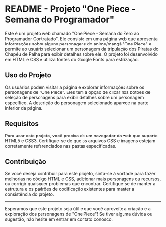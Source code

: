 # README - Projeto "One Piece - Semana do Programador"

Este é um projeto web chamado "One Piece - Semana do Zero ao Programador Contratado". Ele consiste em uma página web que apresenta informações sobre alguns personagens do anime/mangá "One Piece" e permite ao usuário selecionar um personagem da tripulação dos Piratas do Chapéu de Palha para exibir detalhes sobre ele. O projeto foi desenvolvido em HTML e CSS e utiliza fontes do Google Fonts para estilização.


## Uso do Projeto

Os usuários podem visitar a página e explorar informações sobre os personagens de "One Piece". Eles têm a opção de clicar nos botões de seleção de personagens para exibir detalhes sobre um personagem específico. A descrição do personagem selecionado aparece na parte inferior da página.

## Requisitos

Para usar este projeto, você precisa de um navegador da web que suporte HTML5 e CSS3. Certifique-se de que os arquivos CSS e imagens estejam corretamente referenciados nas pastas especificadas.

## Contribuição

Se você deseja contribuir para este projeto, sinta-se à vontade para fazer melhorias no código HTML e CSS, adicionar mais personagens ou recursos, ou corrigir quaisquer problemas que encontrar. Certifique-se de manter a estrutura e os padrões de codificação existentes para manter a consistência do projeto.

---

Esperamos que este projeto seja útil e que você aproveite a criação e a exploração dos personagens de "One Piece"! Se tiver alguma dúvida ou sugestão, não hesite em entrar em contato conosco.
